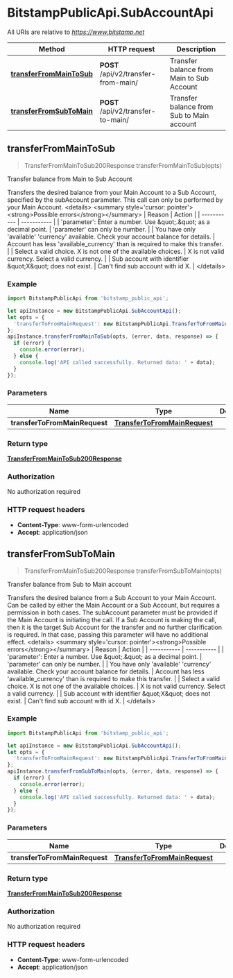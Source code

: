 # BitstampPublicApi.SubAccountApi

All URIs are relative to *https://www.bitstamp.net*

Method | HTTP request | Description
------------- | ------------- | -------------
[**transferFromMainToSub**](SubAccountApi.md#transferFromMainToSub) | **POST** /api/v2/transfer-from-main/ | Transfer balance from Main to Sub Account
[**transferFromSubToMain**](SubAccountApi.md#transferFromSubToMain) | **POST** /api/v2/transfer-to-main/ | Transfer balance from Sub to Main account



## transferFromMainToSub

> TransferFromMainToSub200Response transferFromMainToSub(opts)

Transfer balance from Main to Sub Account

Transfers the desired balance from your Main Account to a Sub Account, specified by the subAccount parameter. This call can only be performed by your Main Account.  &lt;details&gt; &lt;summary style&#x3D;&#39;cursor: pointer&#39;&gt;&lt;strong&gt;Possible errors&lt;/strong&gt;&lt;/summary&gt;  | Reason | Action | | ----------- | ----------- | | &#39;parameter&#39;: Enter a number. Use \&quot;.\&quot; as a decimal point. | &#39;parameter&#39; can only be number. | | You have only &#39;available&#39; &#39;currency&#39; available. Check your account balance for details. | Account has less &#39;available_currency&#39; than is required to make this transfer. | | Select a valid choice. X is not one of the available choices. | X is not valid currency. Select a valid currency. | | Sub account with identifier \&quot;X\&quot; does not exist. | Can&#39;t find sub account with id X. | &lt;/details&gt; 

### Example

```javascript
import BitstampPublicApi from 'bitstamp_public_api';

let apiInstance = new BitstampPublicApi.SubAccountApi();
let opts = {
  'transferToFromMainRequest': new BitstampPublicApi.TransferToFromMainRequest() // TransferToFromMainRequest | 
};
apiInstance.transferFromMainToSub(opts, (error, data, response) => {
  if (error) {
    console.error(error);
  } else {
    console.log('API called successfully. Returned data: ' + data);
  }
});
```

### Parameters


Name | Type | Description  | Notes
------------- | ------------- | ------------- | -------------
 **transferToFromMainRequest** | [**TransferToFromMainRequest**](TransferToFromMainRequest.md)|  | [optional] 

### Return type

[**TransferFromMainToSub200Response**](TransferFromMainToSub200Response.md)

### Authorization

No authorization required

### HTTP request headers

- **Content-Type**: www-form-urlencoded
- **Accept**: application/json


## transferFromSubToMain

> TransferFromMainToSub200Response transferFromSubToMain(opts)

Transfer balance from Sub to Main account

Transfers the desired balance from a Sub Account to your Main Account. Can be called by either the Main Account or a Sub Account, but requires a permission in both cases. The subAccount parameter must be provided if the Main Account is initiating the call. If a Sub Account is making the call, then it is the target Sub Account for the transfer and no further clarification is required. In that case, passing this parameter will have no additional effect.  &lt;details&gt; &lt;summary style&#x3D;&#39;cursor: pointer&#39;&gt;&lt;strong&gt;Possible errors&lt;/strong&gt;&lt;/summary&gt;  | Reason | Action | | ----------- | ----------- | | &#39;parameter&#39;: Enter a number. Use \&quot;.\&quot; as a decimal point. | &#39;parameter&#39; can only be number. | | You have only &#39;available&#39; &#39;currency&#39; available. Check your account balance for details. | Account has less &#39;available_currency&#39; than is required to make this transfer. | | Select a valid choice. X is not one of the available choices. | X is not valid currency. Select a valid currency. | | Sub account with identifier \&quot;X\&quot; does not exist. | Can&#39;t find sub account with id X. | &lt;/details&gt; 

### Example

```javascript
import BitstampPublicApi from 'bitstamp_public_api';

let apiInstance = new BitstampPublicApi.SubAccountApi();
let opts = {
  'transferToFromMainRequest': new BitstampPublicApi.TransferToFromMainRequest() // TransferToFromMainRequest | 
};
apiInstance.transferFromSubToMain(opts, (error, data, response) => {
  if (error) {
    console.error(error);
  } else {
    console.log('API called successfully. Returned data: ' + data);
  }
});
```

### Parameters


Name | Type | Description  | Notes
------------- | ------------- | ------------- | -------------
 **transferToFromMainRequest** | [**TransferToFromMainRequest**](TransferToFromMainRequest.md)|  | [optional] 

### Return type

[**TransferFromMainToSub200Response**](TransferFromMainToSub200Response.md)

### Authorization

No authorization required

### HTTP request headers

- **Content-Type**: www-form-urlencoded
- **Accept**: application/json

